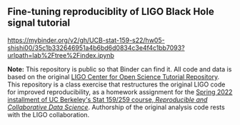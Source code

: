 ## Fine-tuning reproduciblity of LIGO Black Hole signal tutorial

https://mybinder.org/v2/gh/UCB-stat-159-s22/hw05-shishi00/35c1b332646951a4b6bd6d0834c3e4f4c1bb7093?urlpath=lab%2Ftree%2Findex.ipynb

**Note:** This repository is public so that Binder can find it. All code and data is based on the original [LIGO Center for Open Science Tutorial Repository](https://github.com/losc-tutorial/LOSC_Event_tutorial). This repository is a class exercise that restructures the original LIGO code for improved reproducibility, as a homework assignment for the [Spring 2022 installment of UC Berkeley's Stat 159/259 course, _Reproducible and Collaborative Data Science_](https://ucb-stat-159-s22.github.io). Authorship of the original analysis code rests with the LIGO collaboration.
